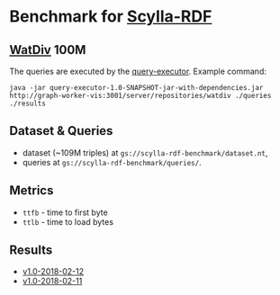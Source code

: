 # Benchmark for [Scylla-RDF](http://github.com/DataFabricRus/scylla-rdf)

## [WatDiv](https://dsg.uwaterloo.ca/watdiv/) 100M

The queries are executed by the [query-executor](https://github.com/DataFabricRus/scylla-rdf-benchmark/tree/master/query-executor).
Example command:

```
java -jar query-executor-1.0-SNAPSHOT-jar-with-dependencies.jar http://graph-worker-vis:3001/server/repositories/watdiv ./queries ./results
```

## Dataset & Queries

  * dataset (~109M triples) at `gs://scylla-rdf-benchmark/dataset.nt`,
  * queries at `gs://scylla-rdf-benchmark/queries/`.
  
## Metrics

  * `ttfb` - time to first byte
  * `ttlb` - time to load bytes

## Results

  * [v1.0-2018-02-12](https://github.com/DataFabricRus/scylla-rdf-benchmark/tree/master/results/v1.0-2018-02-12)
  * [v1.0-2018-02-11](https://github.com/DataFabricRus/scylla-rdf-benchmark/tree/master/results/v1.0-2018-02-11)